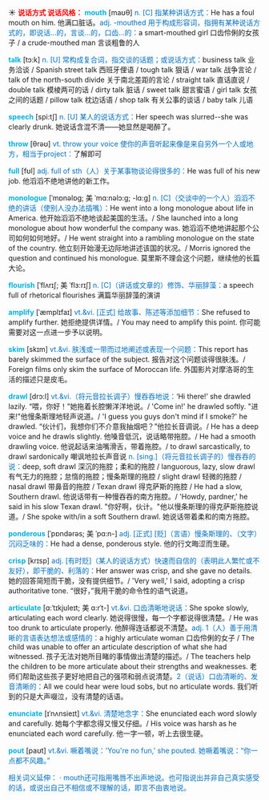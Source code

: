 ☀ <font color="red">**说话方式 说话风格：**</font>
<font color="sky blue">**mouth**</font> [maʊθ] 
<font color="#0070c0">n. [C] 指某种讲话方式：</font>He has a foul mouth on him. 他满口脏话。<font color="#0070c0">adj. -mouthed 用于构成形容词，指拥有某种说话方式的，即说话…的，言谈…的，口齿…的：</font>a smart-mouthed girl 口齿伶俐的女孩子 / a crude-mouthed man 言谈粗鲁的人

<font color="sky blue">**talk**</font> [tɔ:k] 
<font color="#0070c0">n. [U] 常构成复合词，指交谈的话题；或说话方式：</font>business talk 业务洽谈 / Spanish street talk 西班牙俚语 / tough talk 狠话 / war talk 战争言论 / talk of the north-south divide 关于南北差距的言论 / straight talk 直话直说 / double talk 模棱两可的话 / dirty talk 脏话 / sweet talk 甜言蜜语 / girl talk 女孩之间的话题 / pillow talk 枕边话语 / shop talk 有关公事的谈话 / baby talk 儿语

<font color="sky blue">**speech**</font> [spi:tʃ] 
<font color="#0070c0">n. [U] 某人的说话方式：</font>Her speech was slurred--she was clearly drunk. 她说话含混不清——她显然是喝醉了。

<font color="sky blue">**throw**</font> [θrəʊ] 
<font color="#0070c0">vt. throw your voice 使你的声音听起来像是来自另外一个人或地方，相当于project：</font>了解即可

<font color="sky blue">**full**</font> [fʊl] 
<font color="#0070c0">adj. full of sth（人）关于某事物谈论得很多的：</font>He was full of his new job. 他滔滔不绝地讲他的新工作。
                       
<font color="sky blue">**monologue**</font> [ˈmɒnəlɒg; 美 ˈmɑ:nəlɔ:g; -lɑ:g]
<font color="#0070c0">n. [C]（交谈中的一个人）滔滔不绝的讲话（使别人没办法插嘴）：</font>He went into a long monologue about life in America. 他开始滔滔不绝地谈起美国的生活。/ She launched into a long monologue about how wonderful the company was. 她滔滔不绝地讲起那个公司如何如何地好。/ He went straight into a rambling monologue on the state of the country. 他立刻开始漫无边际地讲述该国的状况。/ Morris ignored the question and continued his monologue. 莫里斯不理会这个问题，继续他的长篇大论。

<font color="sky blue">**flourish**</font> [ˈflʌrɪʃ; 美 ˈflɜ:rɪʃ]
<font color="#0070c0">n. [C]（讲话或文章的）修饰、华丽辞藻：</font>a speech full of rhetorical flourishes 满篇华丽辞藻的演讲           

<font color="sky blue">**amplify**</font> [ˈæmplɪfaɪ]
<font color="#0070c0">vt.&vi. [正式] 给故事、陈述等添加细节：</font>She refused to amplify further. 她拒绝提供详情。/ You may need to amplify this point. 你可能需要对这一点进一步予以说明。          

<font color="sky blue">**skim**</font> [skɪm]
<font color="#0070c0">vt.&vi. 肤浅或一带而过地阐述或表现一个问题：</font>This report has barely skimmed the surface of the subject. 报告对这个问题谈得很肤浅。/ Foreign films only skim the surface of Moroccan life. 外国影片对摩洛哥的生活的描述只是皮毛。           
           
<font color="sky blue">**drawl**</font> [drɔ:l]
<font color="#0070c0">vt.&vi.（将元音拉长调子）慢吞吞地说：</font>‘Hi there!’ she drawled lazily. “喂，你好！”她拖着长腔懒洋洋地说。/ 'Come in!' he drawled softly. "进来!"他慢条斯理地轻声说道。/ 'I guess you guys don't mind if I smoke?' he drawled. “伙计们，我想你们不介意我抽烟吧？”他拉长音调说。/ He has a deep voice and he drawls slightly. 他嗓音低沉，说话略带拖腔。/ He had a smooth drawling voice. 他说起话来油嘴滑舌，带着拖腔。/ to drawl sarcastically, to drawl sardonically 嘲讽地拉长声音说 <font color="#0070c0">n. [sing.]（将元音拉长调子的）慢吞吞的说：</font>deep, soft drawl 深沉的拖腔；柔和的拖腔 / languorous, lazy, slow drawl 有气无力的拖腔；怠惰的拖腔；慢条斯理的拖腔 / slight drawl 轻微的拖腔 / nasal drawl 带鼻音的拖腔 / Texan drawl 得克萨斯的拖腔 / He had a slow, Southern drawl. 他说话带有一种慢吞吞的南方拖腔。/ 'Howdy, pardner,' he said in his slow Texan drawl. "你好啊，伙计。"他以慢条斯理的得克萨斯拖腔说道。/ She spoke with/in a soft Southern drawl. 她说话带着柔和的南方拖腔。

<font color="sky blue">**ponderous**</font> [ˈpɒndərəs; 美 ˈpɑ:n-]
<font color="#0070c0">adj. [正式] [贬]（言语）慢条斯理的、（文字）沉闷乏味的：</font>He had a dense, ponderous style. 他的行文晦涩而生硬。
           
<font color="sky blue">**crisp**</font> [krɪsp]
<font color="#0070c0">adj. [有时贬]（某人的说话方式）快速而自信的（表明此人繁忙或不友好），即干脆的、利落的：</font>Her answer was crisp, and she gave no details. 她的回答简短而干脆，没有提供细节。/ 'Very well,' I said, adopting a crisp authoritative tone. “很好，”我用干脆的命令性的语气说道。
           
<font color="sky blue">**articulate**</font> [ɑ:ˈtɪkjuleɪt; 美 ɑ:rˈt-]
<font color="#0070c0">vt.&vi. 口齿清晰地说话：</font>She spoke slowly, articulating each word clearly. 她说得很慢，每一个字都说得很清楚。/ He was too drunk to articulate properly. 他醉得连话都说不清楚。<font color="#0070c0">adj. 1（人）善于用清晰的言语表达想法或感情的：</font>a highly articulate woman 口齿伶俐的女子 / The child was unable to offer an articulate description of what she had witnessed. 孩子无法对她所目睹的事情做出清楚的描述。/ The teachers help the children to be more articulate about their strengths and weaknesses. 老师们帮助这些孩子更好地把自己的强项和弱点说清楚。<font color="#0070c0">2（说话）口齿清晰的、发音清晰的：</font>All we could hear were loud sobs, but no articulate words. 我们听到的只是大声啜泣，没有清楚的话语。
           
<font color="sky blue">**enunciate**</font> [ɪˈnʌnsieɪt]
<font color="#0070c0">vt.&vi. 清楚地念字：</font>She enunciated each word slowly and carefully. 她每个字都念得又慢又仔细。/ His voice was harsh as he enunciated each word carefully. 他一字一顿，听上去很生硬。
           
<font color="sky blue">**pout**</font> [paʊt]
<font color="#0070c0">vt.&vi. 噘着嘴说：'You're no fun,' she pouted. 她噘着嘴说：“你一点都不风趣。”

相关词义延伸：
· mouth还可指用嘴唇不出声地说。也可指说出并非自己真实感受的话，或说出自己不相信或不理解的话，即言不由衷地说。

